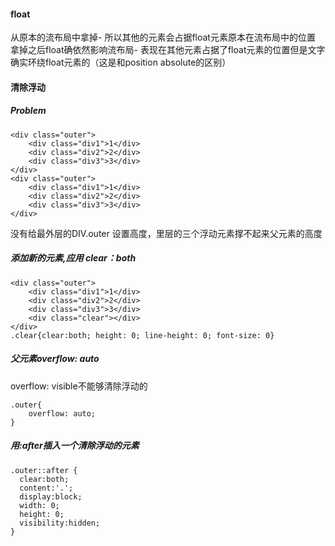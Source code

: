 #### float
从原本的流布局中拿掉- 所以其他的元素会占据float元素原本在流布局中的位置   
拿掉之后float确依然影响流布局- 表现在其他元素占据了float元素的位置但是文字确实环绕float元素的（这是和position absolute的区别）

#### 清除浮动
##### Problem
```
<div class="outer">
    <div class="div1">1</div>
    <div class="div2">2</div>
    <div class="div3">3</div>
</div>
<div class="outer">
    <div class="div1">1</div>
    <div class="div2">2</div>
    <div class="div3">3</div>
</div>
```
没有给最外层的DIV.outer 设置高度，里层的三个浮动元素撑不起来父元素的高度

##### 添加新的元素,应用 clear：both
```
<div class="outer">
    <div class="div1">1</div>
    <div class="div2">2</div>
    <div class="div3">3</div>
    <div class="clear"></div>
</div>
.clear{clear:both; height: 0; line-height: 0; font-size: 0}
```
##### 父元素overflow: auto
overflow: visible不能够清除浮动的
```
.outer{
    overflow: auto; 
}
```

##### 用:after插入一个清除浮动的元素
```
.outer::after {
  clear:both;
  content:'.';
  display:block;
  width: 0;
  height: 0;
  visibility:hidden;
}
```